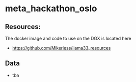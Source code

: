 # meta_hackathon_oslo

## Resources:
The docker image and code to use on the DGX is located here
- https://github.com/Mikeriess/llama33_resources

## Data
- tba
